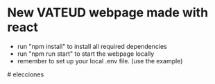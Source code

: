 # New VATEUD webpage made with react

* run "npm install" to install all required dependencies
* run "npm run start" to start the webpage locally
* remember to set up your local .env file. (use the example)

#   e l e c c i o n e s  
 